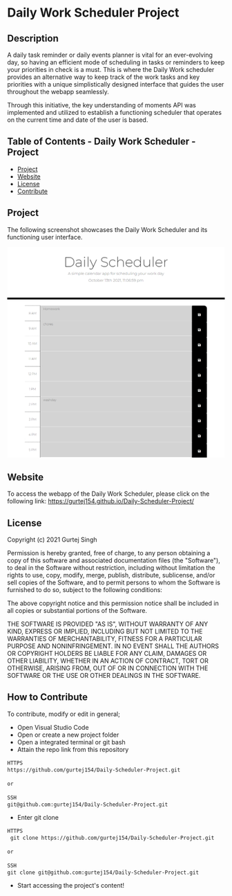 # Daily Work Scheduler Project

## Description 

A daily task reminder or daily events planner is vital for an ever-evolving day, so having an efficient mode of scheduling in tasks or reminders to keep your priorities in check is a must. This is where the Daily Work scheduler provides an alternative way to keep track of the work tasks and key priorities with a unique simplistically designed interface that guides the user throughout the webapp seamlessly. 

Through this initiative, the key understanding of moments API was implemented and utilized to establish a functioning scheduler that operates on the current time and date of the user is based. 

 
## Table of Contents - Daily Work Scheduler - Project

- [Project](#Project)
- [Website](#Website)
- [License](#license)
- [Contribute](#contribute)

## Project
The following screenshot showcases the Daily Work Scheduler and its functioning user interface. 

![Screenshot](./Daily-work-scheduler.png)

## Website

To access the webapp of the Daily Work Scheduler, please click on the following link: 
https://gurtej154.github.io/Daily-Scheduler-Project/

## License
Copyright (c) 2021 Gurtej Singh

Permission is hereby granted, free of charge, to any person obtaining a copy of this software and associated documentation files (the "Software"), to deal in the Software without restriction, including without limitation the rights to use, copy, modify, merge, publish, distribute, sublicense, and/or sell copies of the Software, and to permit persons to whom the Software is furnished to do so, subject to the following conditions:

The above copyright notice and this permission notice shall be included in all copies or substantial portions of the Software.

THE SOFTWARE IS PROVIDED "AS IS", WITHOUT WARRANTY OF ANY KIND, EXPRESS OR IMPLIED, INCLUDING BUT NOT LIMITED TO THE WARRANTIES OF MERCHANTABILITY, FITNESS FOR A PARTICULAR PURPOSE AND NONINFRINGEMENT. IN NO EVENT SHALL THE AUTHORS OR COPYRIGHT HOLDERS BE LIABLE FOR ANY CLAIM, DAMAGES OR OTHER LIABILITY, WHETHER IN AN ACTION OF CONTRACT, TORT OR OTHERWISE, ARISING FROM, OUT OF OR IN CONNECTION WITH THE SOFTWARE OR THE USE OR OTHER DEALINGS IN THE SOFTWARE.

## How to Contribute
To contribute, modify or edit in general; 
- Open Visual Studio Code
- Open or create a new project folder 
- Open a integrated terminal or git bash 
- Attain the repo link from this repository


```
HTTPS
https://github.com/gurtej154/Daily-Scheduler-Project.git

or

SSH
git@github.com:gurtej154/Daily-Scheduler-Project.git
```
- Enter git clone 
```
HTTPS
 git clone https://github.com/gurtej154/Daily-Scheduler-Project.git

or

SSH
git clone git@github.com:gurtej154/Daily-Scheduler-Project.git
```
- Start accessing the project's content!
